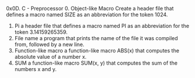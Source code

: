0x0D. C - Preprocessor
0. Object-like Macro
Create a header file that defines a macro named SIZE as an abbreviation for the token 1024.
1. Pi
a header file that defines a macro named PI as an abbreviation for the token 3.14159265359.
2. File name
a program that prints the name of the file it was compiled from, followed by a new line.
3. Function-like macro
a function-like macro ABS(x) that computes the absolute value of a number x.
4. SUM
a function-like macro SUM(x, y) that computes the sum of the numbers x and y.
